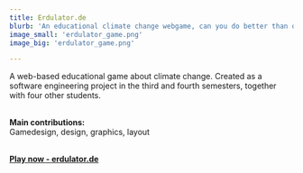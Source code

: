 ```yaml
---
title: Erdulator.de
blurb: 'An educational climate change webgame, can you do better than our leaders?'
image_small: 'erdulator_game.png'
image_big: 'erdulator_game.png'

---
```


A web-based educational game about climate change. Created as a software engineering project in the third and fourth semesters, together with four other students.<br /><br />

**Main contributions:** <br />Gamedesign, design, graphics, layout<br /><br />

[**Play now - erdulator.de**](https://erdulator.de/)